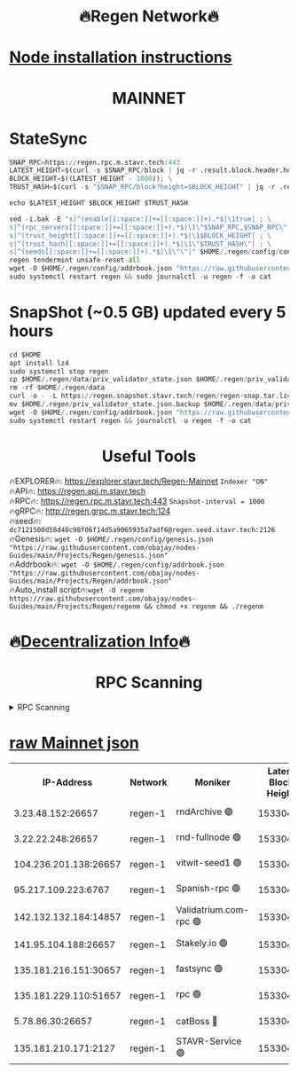 <h1 align="center"> 🔥Regen Network🔥</h1>

[Node installation instructions](https://github.com/obajay/nodes-Guides/tree/main/Projects/Regen)
=
<h1 align="center"> MAINNET</h1>

# StateSync
```python
SNAP_RPC=https://regen.rpc.m.stavr.tech:443
LATEST_HEIGHT=$(curl -s $SNAP_RPC/block | jq -r .result.block.header.height); \
BLOCK_HEIGHT=$((LATEST_HEIGHT - 1000)); \
TRUST_HASH=$(curl -s "$SNAP_RPC/block?height=$BLOCK_HEIGHT" | jq -r .result.block_id.hash)

echo $LATEST_HEIGHT $BLOCK_HEIGHT $TRUST_HASH

sed -i.bak -E "s|^(enable[[:space:]]+=[[:space:]]+).*$|\1true| ; \
s|^(rpc_servers[[:space:]]+=[[:space:]]+).*$|\1\"$SNAP_RPC,$SNAP_RPC\"| ; \
s|^(trust_height[[:space:]]+=[[:space:]]+).*$|\1$BLOCK_HEIGHT| ; \
s|^(trust_hash[[:space:]]+=[[:space:]]+).*$|\1\"$TRUST_HASH\"| ; \
s|^(seeds[[:space:]]+=[[:space:]]+).*$|\1\"\"|" $HOME/.regen/config/config.toml
regen tendermint unsafe-reset-all
wget -O $HOME/.regen/config/addrbook.json "https://raw.githubusercontent.com/obajay/nodes-Guides/main/Projects/Regen/addrbook.json"
sudo systemctl restart regen && sudo journalctl -u regen -f -o cat
```
# SnapShot (~0.5 GB) updated every 5 hours
```python
cd $HOME
apt install lz4
sudo systemctl stop regen
cp $HOME/.regen/data/priv_validator_state.json $HOME/.regen/priv_validator_state.json.backup
rm -rf $HOME/.regen/data
curl -o - -L https://regen.snapshot.stavr.tech/regen/regen-snap.tar.lz4 | lz4 -c -d - | tar -x -C $HOME/.regen --strip-components 2
mv $HOME/.regen/priv_validator_state.json.backup $HOME/.regen/data/priv_validator_state.json
wget -O $HOME/.regen/config/addrbook.json "https://raw.githubusercontent.com/obajay/nodes-Guides/main/Projects/Regen/addrbook.json"
sudo systemctl restart regen && journalctl -u regen -f -o cat
```

 <h1 align="center"> Useful Tools</h1>

🔥EXPLORER🔥:     https://explorer.stavr.tech/Regen-Mainnet        `Indexer "ON"` \
🔥API🔥:          https://regen.api.m.stavr.tech \
🔥RPC🔥:          https://regen.rpc.m.stavr.tech:443              `Snapshot-interval = 1000` \
🔥gRPC🔥:         http://regen.grpc.m.stavr.tech:124 \
🔥seed🔥:      `dc7121500d58d40c98f06f14d5a9065935a7adf6@regen.seed.stavr.tech:2126` \
🔥Genesis🔥:   `wget -O $HOME/.regen/config/genesis.json "https://raw.githubusercontent.com/obajay/nodes-Guides/main/Projects/Regen/genesis.json"` \
🔥Addrbook🔥:  `wget -O $HOME/.regen/config/addrbook.json "https://raw.githubusercontent.com/obajay/nodes-Guides/main/Projects/Regen/addrbook.json"` \
🔥Auto_install script🔥:`wget -O regenm https://raw.githubusercontent.com/obajay/nodes-Guides/main/Projects/Regen/regenm && chmod +x regenm && ./regenm`

🔥[Decentralization Info](https://github.com/obajay/StateSync-snapshots/tree/main/Projects/Regen/Decentralization)🔥
=
<h1 align="center"> RPC Scanning</h1>

<details>
<summary>RPC Scanning</summary>

<h2 align="center"> We scan nodes in real time every 4 hours. And we provide the final result of RPC endpoints.
We cannot influence the operation of these nodes in any way. </h2>


```python
If Voting Power is higher than 0 --> then the Node is a validator of the network and may be subject to attack and be a potential threat to the chain.
```
```python
We marked such validators with a red symbol
```

</details>

[raw Mainnet json](https://rpc-check.regenm.stavr.tech/regenm/rpc-regenm-result.json)
=


<table><tr><th>IP-Address</th><th>Network</th><th>Moniker</th><th>Latest Block Height</th><th>Earliest Block Height</th><th>Catching Up</th><th>Tx Index</th><th>Voting Power</th><th>Scan Time</th></tr><tr><td>3.23.48.152:26657</td><td>regen-1</td><td>rndArchive 🟢</td><td>15330429</td><td>1</td><td>False</td><td>on</td><td>0</td><td>2024-03-28T22:51:19.367532622UTC</td></tr><tr><td>3.22.22.248:26657</td><td>regen-1</td><td>rnd-fullnode 🟢</td><td>15330427</td><td>4134001</td><td>False</td><td>on</td><td>0</td><td>2024-03-28T22:51:06.455735897UTC</td></tr><tr><td>104.236.201.138:26657</td><td>regen-1</td><td>vitwit-seed1 🟢</td><td>15330413</td><td>8943001</td><td>False</td><td>on</td><td>0</td><td>2024-03-28T22:49:45.379944761UTC</td></tr><tr><td>95.217.109.223:6767</td><td>regen-1</td><td>Spanish-rpc 🟢</td><td>15330445</td><td>10068001</td><td>False</td><td>on</td><td>0</td><td>2024-03-28T22:52:54.493076303UTC</td></tr><tr><td>142.132.132.184:14857</td><td>regen-1</td><td>Validatrium.com-rpc 🟢</td><td>15330446</td><td>11175001</td><td>False</td><td>on</td><td>0</td><td>2024-03-28T22:52:58.863342171UTC</td></tr><tr><td>141.95.104.188:26657</td><td>regen-1</td><td>Stakely.io 🟢</td><td>15330423</td><td>13442501</td><td>False</td><td>on</td><td>0</td><td>2024-03-28T22:50:47.009355767UTC</td></tr><tr><td>135.181.216.151:30657</td><td>regen-1</td><td>fastsync 🟢</td><td>15330434</td><td>14457001</td><td>False</td><td>off</td><td>0</td><td>2024-03-28T22:51:52.238313506UTC</td></tr><tr><td>135.181.229.110:51657</td><td>regen-1</td><td>rpc 🟢</td><td>15330421</td><td>14844001</td><td>False</td><td>on</td><td>0</td><td>2024-03-28T22:50:30.326004127UTC</td></tr><tr><td>5.78.86.30:26657</td><td>regen-1</td><td>catBoss 🔴</td><td>15330458</td><td>15237401</td><td>False</td><td>on</td><td>10355202428</td><td>2024-03-28T22:54:07.078637657UTC</td></tr><tr><td>135.181.210.171:2127</td><td>regen-1</td><td>STAVR-Service 🟢</td><td>15330461</td><td>15327001</td><td>False</td><td>on</td><td>0</td><td>2024-03-28T22:54:24.463985296UTC</td></tr></table>